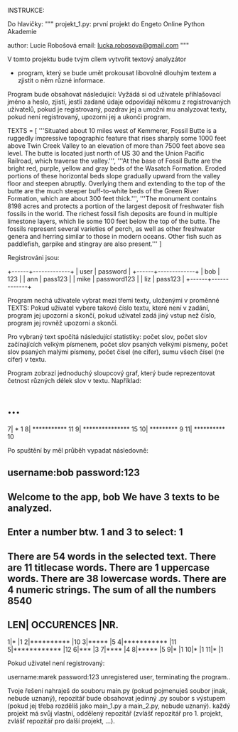 INSTRUKCE:

Do hlavičky:
"""
projekt_1.py: první projekt do Engeto Online Python Akademie

author: Lucie Robošová
email: lucka.robosova@gmail.com
"""

V tomto projektu bude tvým cílem vytvořit textový analyzátor 
- program, který se bude umět prokousat libovolně dlouhým textem a zjistit o něm různé informace.

Program bude obsahovat následující:
Vyžádá si od uživatele přihlašovací jméno a heslo,
zjistí, jestli zadané údaje odpovídají někomu z registrovaných uživatelů, 
pokud je registrovaný, pozdrav jej a umožni mu analyzovat texty,
pokud není registrovaný, upozorni jej a ukonči program.

TEXTS = [
    '''Situated about 10 miles west of Kemmerer,
    Fossil Butte is a ruggedly impressive
    topographic feature that rises sharply
    some 1000 feet above Twin Creek Valley
    to an elevation of more than 7500 feet
    above sea level. The butte is located just
    north of US 30 and the Union Pacific Railroad,
    which traverse the valley.''',
    '''At the base of Fossil Butte are the bright
    red, purple, yellow and gray beds of the Wasatch
    Formation. Eroded portions of these horizontal
    beds slope gradually upward from the valley floor
    and steepen abruptly. Overlying them and extending
    to the top of the butte are the much steeper
    buff-to-white beds of the Green River Formation,
    which are about 300 feet thick.''',
    '''The monument contains 8198 acres and protects
    a portion of the largest deposit of freshwater fish
    fossils in the world. The richest fossil fish deposits
    are found in multiple limestone layers, which lie some
    100 feet below the top of the butte. The fossils
    represent several varieties of perch, as well as
    other freshwater genera and herring similar to those
    in modern oceans. Other fish such as paddlefish,
    garpike and stingray are also present.'''
]

Registrováni jsou:

+------+-------------+
| user |   password  |
+------+-------------+
| bob  |     123     |
| ann  |   pass123   |
| mike | password123 |
| liz  |   pass123   |
+------+-------------+

Program nechá uživatele vybrat mezi třemi texty, uloženými v proměnné TEXTS:
Pokud uživatel vybere takové číslo textu, které není v zadání, program jej upozorní a skončí,
pokud uživatel zadá jiný vstup než číslo, program jej rovněž upozorní a skončí.

Pro vybraný text spočítá následující statistiky:
počet slov,
počet slov začínajících velkým písmenem,
počet slov psaných velkými písmeny,
počet slov psaných malými písmeny,
počet čísel (ne cifer),
sumu všech čísel (ne cifer) v textu.

Program zobrazí jednoduchý sloupcový graf, který bude reprezentovat četnost různých délek slov v textu. Například:

# ...
 7| * 1
 8| *********** 11
 9| *************** 15
10| ********* 9
11| ********** 10

Po spuštění by měl průběh vypadat následovně:

username:bob
password:123
----------------------------------------
Welcome to the app, bob
We have 3 texts to be analyzed.
----------------------------------------
Enter a number btw. 1 and 3 to select: 1
----------------------------------------
There are 54 words in the selected text.
There are 11 titlecase words.
There are 1 uppercase words.
There are 38 lowercase words.
There are 4 numeric strings.
The sum of all the numbers 8540
----------------------------------------
LEN|  OCCURENCES  |NR.
----------------------------------------
  1|*                   |1
  2|**********          |10
  3|*****               |5
  4|***********         |11
  5|************        |12
  6|***                 |3
  7|****                |4
  8|*****               |5
  9|*                   |1
 10|*                   |1
 11|*                   |1

Pokud uživatel není registrovaný:

username:marek
password:123
unregistered user, terminating the program..

Tvoje řešení nahraješ do souboru main.py (pokud pojmenuješ soubor jinak, nebude uznaný),
repozitář bude obsahovat jedinný .py soubor s výstupem (pokud jej třeba rozdělíš jako main_1.py a main_2.py, nebude uznaný).
každý projekt má svůj vlastní, oddělený repozitář (zvlášť repozitář pro 1. projekt, zvlášť repozitář pro další projekt, ...).